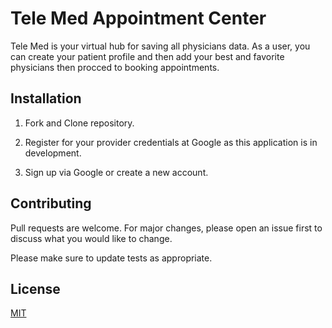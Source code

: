 # Tele Med Appointment Center
Tele Med is your virtual hub for saving all physicians data. As a user, you can create your patient profile and then add your best and favorite physicians then procced to booking appointments. 

## Installation
1. Fork and Clone repository.

2. Register for your provider credentials at Google as this application is in development.

3. Sign up via Google or create a new account. 


## Contributing
Pull requests are welcome. For major changes, please open an issue first to discuss what you would like to change.

Please make sure to update tests as appropriate.

## License
[MIT](https://github.com/veresiah/telemed1/blob/main/LICENSE)